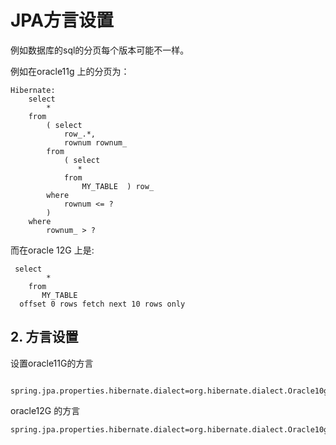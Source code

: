 # JPA方言设置

例如数据库的sql的分页每个版本可能不一样。

例如在oracle11g 上的分页为：

```
Hibernate: 
    select
        * 
    from
        ( select
            row_.*,
            rownum rownum_ 
        from
            ( select
               *
            from
                MY_TABLE  ) row_ 
        where
            rownum <= ?
        ) 
    where
        rownum_ > ?
```

而在oracle 12G 上是:

```
 select
        *
    from
       MY_TABLE
  offset 0 rows fetch next 10 rows only
```

## 2. 方言设置

设置oracle11G的方言

```
 spring.jpa.properties.hibernate.dialect=org.hibernate.dialect.Oracle10gDialect
```

oracle12G 的方言

```
spring.jpa.properties.hibernate.dialect=org.hibernate.dialect.Oracle10gDialect
```

